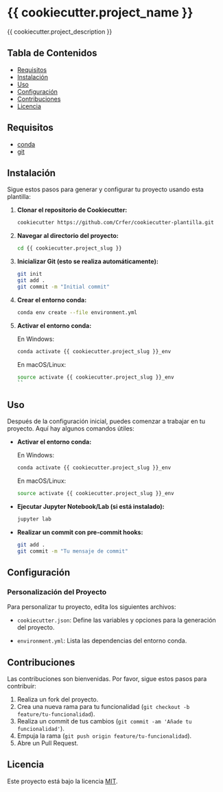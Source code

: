 # {{ cookiecutter.project_name }}

{{ cookiecutter.project_description }}

## Tabla de Contenidos

- [Requisitos](#requisitos)
- [Instalación](#instalación)
- [Uso](#uso)
- [Configuración](#configuración)
- [Contribuciones](#contribuciones)
- [Licencia](#licencia)

## Requisitos

- [conda](https://docs.conda.io/projects/conda/en/latest/user-guide/install/index.html)
- [git](https://git-scm.com/)

## Instalación

Sigue estos pasos para generar y configurar tu proyecto usando esta plantilla:

1. **Clonar el repositorio de Cookiecutter:**

    ```sh
    cookiecutter https://github.com/Crfer/cookiecutter-plantilla.git
    ```

2. **Navegar al directorio del proyecto:**

    ```sh
    cd {{ cookiecutter.project_slug }}
    ```

3. **Inicializar Git (esto se realiza automáticamente):**

    ```sh
    git init
    git add .
    git commit -m "Initial commit"
    ```

4. **Crear el entorno conda:**

    ```sh
    conda env create --file environment.yml
    ```

5. **Activar el entorno conda:**

    En Windows:
    ```sh
    conda activate {{ cookiecutter.project_slug }}_env
    ```

    En macOS/Linux:
    ```sh
    source activate {{ cookiecutter.project_slug }}_env
    ``

## Uso

Después de la configuración inicial, puedes comenzar a trabajar en tu proyecto. Aquí hay algunos comandos útiles:

- **Activar el entorno conda:**

    En Windows:
    ```sh
    conda activate {{ cookiecutter.project_slug }}_env
    ```

    En macOS/Linux:
    ```sh
    source activate {{ cookiecutter.project_slug }}_env
    ```

- **Ejecutar Jupyter Notebook/Lab (si está instalado):**

    ```sh
    jupyter lab
    ```

- **Realizar un commit con pre-commit hooks:**

    ```sh
    git add .
    git commit -m "Tu mensaje de commit"
    ```

## Configuración

### Personalización del Proyecto

Para personalizar tu proyecto, edita los siguientes archivos:

- `cookiecutter.json`: Define las variables y opciones para la generación del proyecto.

- `environment.yml`: Lista las dependencias del entorno conda.

## Contribuciones

Las contribuciones son bienvenidas. Por favor, sigue estos pasos para contribuir:

1. Realiza un fork del proyecto.
2. Crea una nueva rama para tu funcionalidad (`git checkout -b feature/tu-funcionalidad`).
3. Realiza un commit de tus cambios (`git commit -am 'Añade tu funcionalidad'`).
4. Empuja la rama (`git push origin feature/tu-funcionalidad`).
5. Abre un Pull Request.

## Licencia

Este proyecto está bajo la licencia [MIT](LICENSE).
